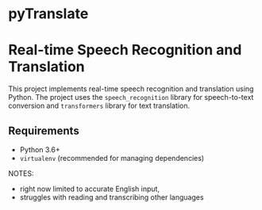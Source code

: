 # pyTranslate

# Real-time Speech Recognition and Translation

This project implements real-time speech recognition and translation using Python. The project uses the `speech_recognition` library for speech-to-text conversion and `transformers` library for text translation.

## Requirements

- Python 3.6+
- `virtualenv` (recommended for managing dependencies)


NOTES:
- right now limited to accurate English input, 
- struggles with reading and transcribing other languages

